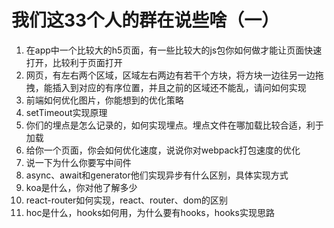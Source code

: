 # 我们这33个人的群在说些啥（一）

1. 在app中一个比较大的h5页面，有一些比较大的js包你如何做才能让页面快速打开，比较利于页面打开
2. 网页，有左右两个区域，区域左右两边有若干个方块，将方块一边往另一边拖拽，能插入到对应的有序位置，并且之前的区域还不能乱，请问如何实现
3. 前端如何优化图片，你能想到的优化策略
4. setTimeout实现原理
5. 你们的埋点是怎么记录的，如何实现埋点。埋点文件在哪加载比较合适，利于加载
6. 给你一个页面，你会如何优化速度，说说你对webpack打包速度的优化
7. 说一下为什么你要写中间件
8. async、await和generator他们实现异步有什么区别，具体实现方式
9. koa是什么，你对他了解多少
10. react-router如何实现，react、router、dom的区别
11. hoc是什么，hooks如何用，为什么要有hooks，hooks实现思路

